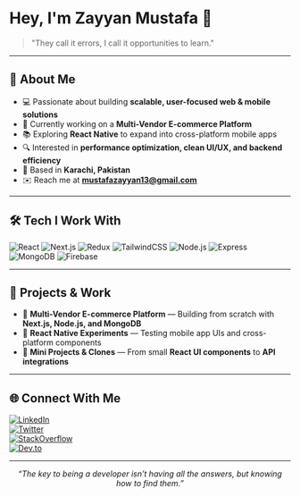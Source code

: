 # Hey, I'm Zayyan Mustafa 👋  

> "They call it errors, I call it opportunities to learn."  

---

## 🌱 About Me  
- 💻 Passionate about building **scalable, user-focused web & mobile solutions**  
- 🚀 Currently working on a **Multi-Vendor E-commerce Platform**  
- 📚 Exploring **React Native** to expand into cross-platform mobile apps  
- 🔍 Interested in **performance optimization, clean UI/UX, and backend efficiency**  
- 📍 Based in **Karachi, Pakistan**  
- ✉️ Reach me at **[mustafazayyan13@gmail.com](mailto:mustafazayyan13@gmail.com)**  

---

## 🛠 Tech I Work With  
![React](https://img.shields.io/badge/React-20232A?style=flat&logo=react&logoColor=61DAFB)
![Next.js](https://img.shields.io/badge/Next.js-black?style=flat&logo=next.js&logoColor=white)
![Redux](https://img.shields.io/badge/Redux-593D88?style=flat&logo=redux&logoColor=white)
![TailwindCSS](https://img.shields.io/badge/Tailwind_CSS-38B2AC?style=flat&logo=tailwind-css&logoColor=white)
![Node.js](https://img.shields.io/badge/Node.js-43853D?style=flat&logo=node.js&logoColor=white)
![Express](https://img.shields.io/badge/Express.js-000000?style=flat&logo=express&logoColor=white)
![MongoDB](https://img.shields.io/badge/MongoDB-4EA94B?style=flat&logo=mongodb&logoColor=white)
![Firebase](https://img.shields.io/badge/Firebase-FFCA28?style=flat&logo=firebase&logoColor=black)

---

## 📂 Projects & Work  
- 🛒 **Multi-Vendor E-commerce Platform** — Building from scratch with **Next.js, Node.js, and MongoDB**  
- 📱 **React Native Experiments** — Testing mobile app UIs and cross-platform components  
- 🧩 **Mini Projects & Clones** — From small **React UI components** to **API integrations**  

---

## 🌐 Connect With Me  
[![LinkedIn](https://img.shields.io/badge/LinkedIn-0A66C2?style=flat&logo=linkedin&logoColor=white)](https://www.linkedin.com/in/zayyanmustafa/)  
[![Twitter](https://img.shields.io/badge/Twitter-1DA1F2?style=flat&logo=twitter&logoColor=white)](https://x.com/ZayyanMustafaa)  
[![StackOverflow](https://img.shields.io/badge/StackOverflow-FE7A16?style=flat&logo=stack-overflow&logoColor=white)](https://stackoverflow.com/users/29784191/zayyan-mustafa)  
[![Dev.to](https://img.shields.io/badge/Dev.to-0A0A0A?style=flat&logo=dev.to&logoColor=white)](https://dev.to/zayyanmustafa)  

---

<p align="center">
  <i>“The key to being a developer isn’t having all the answers, but knowing how to find them.”</i>
</p>
